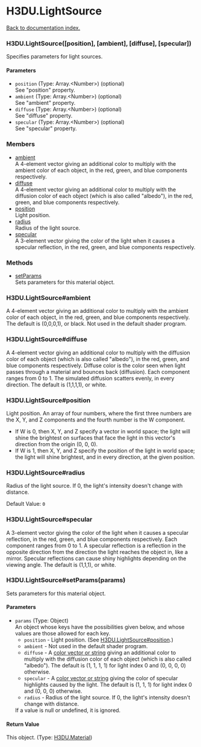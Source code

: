# H3DU.LightSource

[Back to documentation index.](index.md)

### H3DU.LightSource([position], [ambient], [diffuse], [specular]) <a id='H3DU.LightSource'></a>

Specifies parameters for light sources.

#### Parameters

* `position` (Type: Array.&lt;Number>) (optional)<br>
    See "position" property.
* `ambient` (Type: Array.&lt;Number>) (optional)<br>
    See "ambient" property.
* `diffuse` (Type: Array.&lt;Number>) (optional)<br>
    See "diffuse" property.
* `specular` (Type: Array.&lt;Number>) (optional)<br>
    See "specular" property.

### Members

* [ambient](#H3DU.LightSource_ambient)<br>A 4-element vector giving an additional color to multiply with the ambient
color of each object, in the red, green,
and blue components respectively.
* [diffuse](#H3DU.LightSource_diffuse)<br>A 4-element vector giving an additional color to multiply with the diffusion
color of each object (which is also called "albedo"), in the red, green,
and blue components respectively.
* [position](#H3DU.LightSource_position)<br>Light position.
* [radius](#H3DU.LightSource_radius)<br>Radius of the light source.
* [specular](#H3DU.LightSource_specular)<br>A 3-element vector giving the color of the light when it causes a specular
reflection, in the red, green,
and blue components respectively.

### Methods

* [setParams](#H3DU.LightSource_H3DU.LightSource_setParams)<br>Sets parameters for this material object.

### H3DU.LightSource#ambient <a id='H3DU.LightSource_ambient'></a>

A 4-element vector giving an additional color to multiply with the ambient
color of each object, in the red, green,
and blue components respectively.
The default is (0,0,0,1), or black. Not used in the default shader program.

### H3DU.LightSource#diffuse <a id='H3DU.LightSource_diffuse'></a>

A 4-element vector giving an additional color to multiply with the diffusion
color of each object (which is also called "albedo"), in the red, green,
and blue components respectively. Diffuse color is the color
seen when light passes through a material and bounces back (diffusion). Each component ranges from 0 to 1.
The simulated diffusion scatters evenly, in every direction.
The default is (1,1,1,1), or white.

### H3DU.LightSource#position <a id='H3DU.LightSource_position'></a>

Light position. An array of four numbers, where the first three numbers are the X, Y, and Z components and the fourth number is the W component.<ul>
<li> If W is 0, then X, Y, and Z specify a vector in world space; the light will shine the brightest on surfaces that face the light in
this vector's direction from the origin (0, 0, 0).
<li> If W is 1, then X, Y, and Z specify the position of the light in world space; the light will shine brightest, and in every direction, at the given position.</ul>

### H3DU.LightSource#radius <a id='H3DU.LightSource_radius'></a>

Radius of the light source. If 0, the light's intensity doesn't change
with distance.

Default Value: `0`

### H3DU.LightSource#specular <a id='H3DU.LightSource_specular'></a>

A 3-element vector giving the color of the light when it causes a specular
reflection, in the red, green,
and blue components respectively. Each component ranges from 0 to 1.
A specular reflection is a reflection in the opposite direction from the direction
the light reaches the object in, like a mirror. Specular reflections can cause shiny
highlights depending on the viewing angle.
The default is (1,1,1), or white.

### H3DU.LightSource#setParams(params) <a id='H3DU.LightSource_H3DU.LightSource_setParams'></a>

Sets parameters for this material object.

#### Parameters

* `params` (Type: Object)<br>
    An object whose keys have the possibilities given below, and whose values are those allowed for each key.<ul> <li><code>position</code> - Light position. (See <a href="H3DU.LightSource.md#H3DU.LightSource_position">H3DU.LightSource#position</a>.) <li><code>ambient</code> - Not used in the default shader program. <li><code>diffuse</code> - A <a href="H3DU.md#H3DU.toGLColor">color vector or string</a> giving an additional color to multiply with the diffusion color of each object (which is also called "albedo"). The default is (1, 1, 1, 1) for light index 0 and (0, 0, 0, 0) otherwise. <li><code>specular</code> - A <a href="H3DU.md#H3DU.toGLColor">color vector or string</a> giving the color of specular highlights caused by the light. The default is (1, 1, 1) for light index 0 and (0, 0, 0) otherwise. <li><code>radius</code> - Radius of the light source. If 0, the light's intensity doesn't change with distance. </ul> If a value is null or undefined, it is ignored.

#### Return Value

This object. (Type: <a href="H3DU.Material.md">H3DU.Material</a>)
